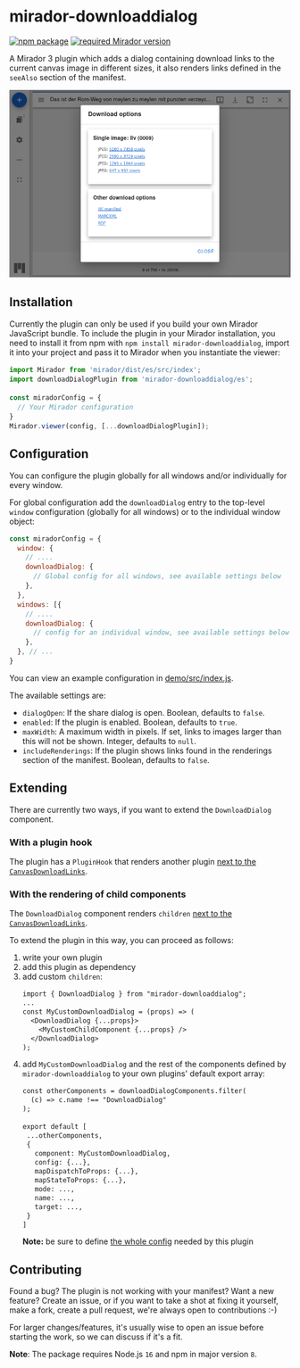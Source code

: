 # mirador-downloaddialog

[![npm package][npm-badge]][npm]
[![required Mirador version][mirador-badge]][mirador]

A Mirador 3 plugin which adds a dialog containing download links to the current canvas image in different sizes, it also renders links defined in the `seeAlso` section of the manifest.

![Screenshot][screenshot]

## Installation

Currently the plugin can only be used if you build your own Mirador JavaScript bundle.
To include the plugin in your Mirador installation, you need to install it
from npm with `npm install mirador-downloaddialog`, import it into your project
and pass it to Mirador when you instantiate the viewer:

```javascript
import Mirador from 'mirador/dist/es/src/index';
import downloadDialogPlugin from 'mirador-downloaddialog/es';

const miradorConfig = {
  // Your Mirador configuration
}
Mirador.viewer(config, [...downloadDialogPlugin]);
```

## Configuration

You can configure the plugin globally for all windows and/or individually for
every window.

For global configuration add the `downloadDialog` entry to the top-level
`window` configuration (globally for all windows) or to the individual window
object:

```javascript
const miradorConfig = {
  window: {
    // ....
    downloadDialog: {
      // Global config for all windows, see available settings below
    },
  },
  windows: [{
    // ....
    downloadDialog: {
      // config for an individual window, see available settings below
    },
  }, // ...
}
```

You can view an example configuration in [demo/src/index.js][demo-cfg].

The available settings are:

- `dialogOpen`: If the share dialog is open. Boolean, defaults to `false`.
- `enabled`: If the plugin is enabled. Boolean, defaults to `true`.
- `maxWidth`: A maximum width in pixels. If set, links to images larger than this will not be shown. Integer, defaults to `null`.
- `includeRenderings`: If the plugin shows links found in the renderings section of the manifest. Boolean, defaults to `false`.

## Extending

There are currently two ways, if you want to extend the `DownloadDialog` component.

### With a plugin hook

The plugin has a `PluginHook` that renders another plugin [next to the `CanvasDownloadLinks`][plugin-hook].

### With the rendering of child components

The `DownloadDialog` component renders `children` [next to the `CanvasDownloadLinks`][children].

To extend the plugin in this way, you can proceed as follows:

1. write your own plugin
2. add this plugin as dependency
3. add custom `children`:
   ```
   import { DownloadDialog } from "mirador-downloaddialog";
   ...
   const MyCustomDownloadDialog = (props) => (
     <DownloadDialog {...props}>
       <MyCustomChildComponent {...props} />
     </DownloadDialog>
   );
   ```
4. add `MyCustomDownloadDialog` and the rest of the components defined by `mirador-downloaddialog` to your own plugins' default export array:
   ```
   const otherComponents = downloadDialogComponents.filter(
     (c) => c.name !== "DownloadDialog"
   );

   export default [
    ...otherComponents,
    {
      component: MyCustomDownloadDialog,
      config: {...},
      mapDispatchToProps: {...},
      mapStateToProps: {...},
      mode: ...,
      name: ...,
      target: ...,
    }
   ]
   ```
   **Note:** be sure to define [the whole config][plugin-cfg] needed by this plugin

## Contributing

Found a bug? The plugin is not working with your manifest? Want a new
feature? Create an issue, or if you want to take a shot at fixing it
yourself, make a fork, create a pull request, we're always open to
contributions :-)

For larger changes/features, it's usually wise to open an issue before
starting the work, so we can discuss if it's a fit.

**Note**: The package requires Node.js `16` and npm in major version `8`.

[children]: https://github.com/dbmdz/mirador-downloaddialog/blob/main/src/components/DownloadDialog.jsx#L69
[demo-cfg]: https://github.com/dbmdz/mirador-downloaddialog/blob/main/demo/src/index.js#L5-L35
[mirador]: https://github.com/ProjectMirador/mirador/releases/tag/v3.3.0
[mirador-badge]: https://img.shields.io/badge/Mirador-%E2%89%A53.3.0-blueviolet
[npm]: https://www.npmjs.org/package/mirador-downloaddialog
[npm-badge]: https://img.shields.io/npm/v/mirador-downloaddialog.png?style=flat-square
[plugin-cfg]: https://github.com/dbmdz/mirador-downloaddialog/blob/main/src/index.js#L37-L57
[plugin-hook]: https://github.com/dbmdz/mirador-downloaddialog/blob/main/src/components/DownloadDialog.jsx#L68
[screenshot]: .docassets/screenshot.png
